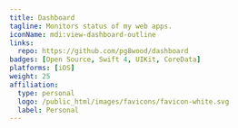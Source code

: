 ```yaml
---
title: Dashboard
tagline: Monitors status of my web apps.
iconName: mdi:view-dashboard-outline
links:
  repo: https://github.com/pg8wood/dashboard
badges: [Open Source, Swift 4, UIKit, CoreData]
platforms: [iOS]
weight: 25
affiliation:
  type: personal
  logo: /public_html/images/favicons/favicon-white.svg
  label: Personal
---
```

